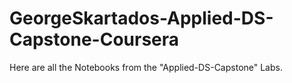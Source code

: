 # GeorgeSkartados-Applied-DS-Capstone-Coursera

Here are all the Notebooks from the "Applied-DS-Capstone" Labs.
